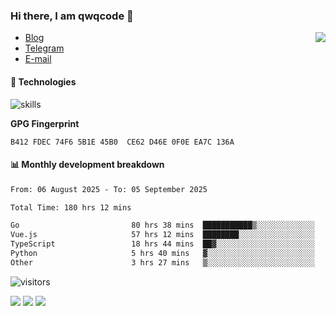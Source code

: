 <!--![](https://user-images.githubusercontent.com/22412567/89914023-fb3a6e80-dc26-11ea-82ba-5ed80e2ffb69.jpg)-->

### Hi there, I am qwqcode 👋

<img src="https://github-readme-stats.mrdulin.vercel.app/api?username=qwqcode&count_private=true&show_icons=true&hide_border=true&icon_color=586069&title_color=0366d6" align="right">

- [Blog](https://qwqaq.com/)
- [Telegram](https://t.me/qwqcode)
- [E-mail](mailto:qwqcode@gmail.com)

#### 🔧 Technologies

![skills](https://skillicons.dev/icons?i=go,ts,cs,js,java,php,py,regex,docker,git,svelte,sass,vue,nuxtjs,webpack,vite,laravel,electron,redis,vscode,visualstudio,idea,androidstudio,figma,ai,ps,pr,powershell,vim,bash&theme=light)

**GPG Fingerprint**

```
B412 FDEC 74F6 5B1E 45B0  CE62 D46E 0F0E EA7C 136A
```

#### 📊 Monthly development breakdown

<!--START_SECTION:waka-->

```txt
From: 06 August 2025 - To: 05 September 2025

Total Time: 180 hrs 12 mins

Go                         80 hrs 38 mins  ███████████▒░░░░░░░░░░░░░   44.75 %
Vue.js                     57 hrs 12 mins  ████████░░░░░░░░░░░░░░░░░   31.75 %
TypeScript                 18 hrs 44 mins  ██▓░░░░░░░░░░░░░░░░░░░░░░   10.40 %
Python                     5 hrs 40 mins   ▓░░░░░░░░░░░░░░░░░░░░░░░░   03.15 %
Other                      3 hrs 27 mins   ▒░░░░░░░░░░░░░░░░░░░░░░░░   01.92 %
```

<!--END_SECTION:waka-->

![visitors](https://visitor-badge.laobi.icu/badge?page_id=qwqcode.visitor-badge)

<p>
  <img src="https://api.githubtrends.io/user/svg/qwqcode/langs?time_range=one_year&theme=classic" />
  <img src="https://api.githubtrends.io/user/svg/qwqcode/repos?time_range=one_year&theme=classic" />
  <img src="https://github-readme-stats.vercel.app/api/top-langs?username=qwqcode&show_icons=true&locale=en&layout=compact&hide=html&langs_count=20" />
</p>
